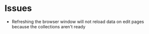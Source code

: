 # Issues

- Refreshing the browser window will not reload data on edit pages because the collections aren't ready